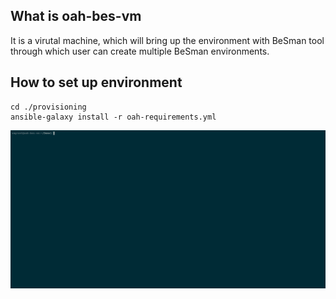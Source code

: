 ## What is oah-bes-vm 

It is a virutal machine, which will bring up the environment with BeSman tool through which user can create multiple BeSman environments. 

##  How to set up environment

```
cd ./provisioning
ansible-galaxy install -r oah-requirements.yml

```
![oah-bes-vm image](./images/bes_install.gif)
